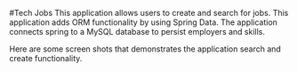#Tech Jobs
This application allows users to create and search for jobs.  This application adds ORM functionality by using Spring 
Data. The application connects spring to a MySQL database to persist employers and skills. 

Here are some screen shots that demonstrates the application search and create functionality.

